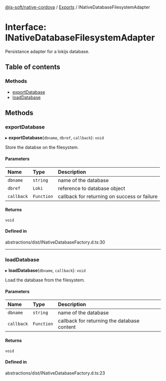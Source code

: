 [@js-soft/native-cordova](../README.md) / [Exports](../modules.md) / INativeDatabaseFilesystemAdapter

# Interface: INativeDatabaseFilesystemAdapter

Persistance adapter for a lokijs database.

## Table of contents

### Methods

- [exportDatabase](INativeDatabaseFilesystemAdapter.md#exportdatabase)
- [loadDatabase](INativeDatabaseFilesystemAdapter.md#loaddatabase)

## Methods

### exportDatabase

▸ **exportDatabase**(`dbname`, `dbref`, `callback`): `void`

Store the databse on the filesystem.

#### Parameters

| Name | Type | Description |
| :------ | :------ | :------ |
| `dbname` | `string` | name of the database |
| `dbref` | `Loki` | reference to database object |
| `callback` | `Function` | callback for returning on success or failure |

#### Returns

`void`

#### Defined in

abstractions/dist/INativeDatabaseFactory.d.ts:30

___

### loadDatabase

▸ **loadDatabase**(`dbname`, `callback`): `void`

Load the database from the filesystem.

#### Parameters

| Name | Type | Description |
| :------ | :------ | :------ |
| `dbname` | `string` | name of the database |
| `callback` | `Function` | callback for returning the database content |

#### Returns

`void`

#### Defined in

abstractions/dist/INativeDatabaseFactory.d.ts:23
